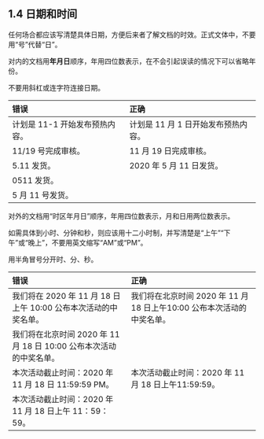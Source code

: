 ## 1.4 日期和时间

任何场合都应该写清楚具体日期，方便后来者了解文档的时效。正式文体中，不要用“号”代替“日”。

对内的文档用**年月日**顺序，年用四位数表示，在不会引起误读的情况下可以省略年份。

不要用斜杠或连字符连接日期。

|**错误**|**正确**|
|:----|:----|
|计划是 11-1 开始发布预热内容。|计划是 11 月 1 日开始发布预热内容。|
|11/19 号完成审核。|11 月 19 日完成审核。|
|5.11 发货。|2020 年 5 月 11 日发货。|
|0511 发货。|    |
|5 月 11 号发货。|    |

对外的文档用“时区年月日”顺序，年用四位数表示，月和日用两位数表示。

如需具体到小时、分钟和秒，则应该用十二小时制，并写清楚是“上午”“下午”或“晚上”，不要用英文缩写“AM”或“PM”。

用半角冒号分开时、分、秒。

|**错误**|**正确**|
|:----|:----|
|我们将在 2020 年 11 月 18 日上午 10:00 公布本次活动的中奖名单。|我们将在北京时间 2020 年 11 月 18 日上午10:00 公布本次活动的中奖名单。|
|我们将在北京时间 2020 年 11 月 18 日 10:00 公布本次活动的中奖名单。|    |
|本次活动截止时间：2020 年 11 月 18 日 11:59:59 PM。|本次活动截止时间：2020 年 11 月 18 日上午11:59:59。|
|本次活动截止时间：2020 年 11 月 18 日上午 11：59：59。|    |
